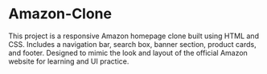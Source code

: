 # Amazon-Clone
This project is a  responsive Amazon homepage clone built using HTML and CSS. Includes a navigation bar, search box, banner section, product cards, and footer. Designed to mimic the look and layout of the official Amazon website for learning and UI practice.
